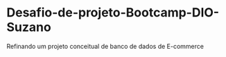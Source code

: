 # Desafio-de-projeto-Bootcamp-DIO-Suzano
Refinando um projeto conceitual de banco de dados de E-commerce
